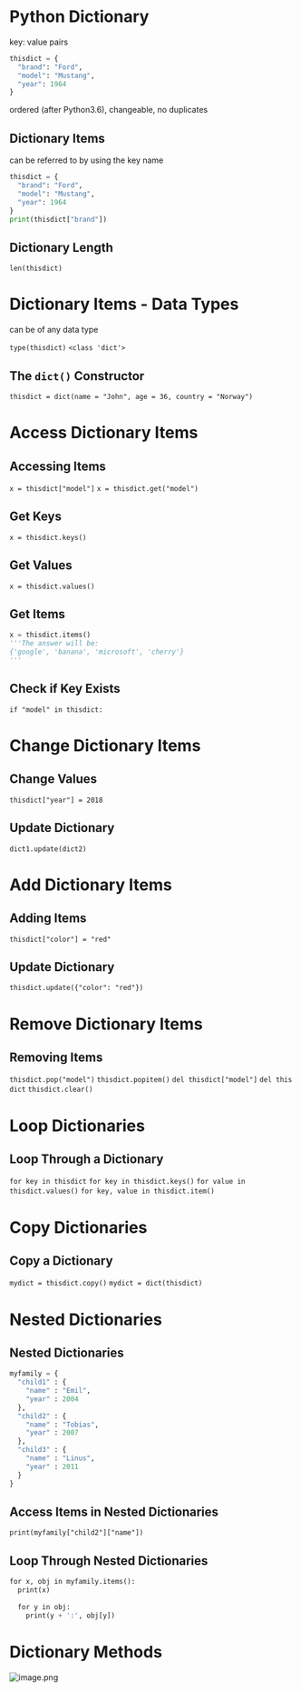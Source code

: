 # Python Dictionary 
key: value pairs 
```python 
thisdict = {  
  "brand": "Ford",  
  "model": "Mustang",  
  "year": 1964  
}
```

ordered (after Python3.6), changeable, no duplicates 

## Dictionary Items 
can be referred to by using the key name 
```python 
thisdict = {  
  "brand": "Ford",  
  "model": "Mustang",  
  "year": 1964  
}  
print(thisdict["brand"])
```

## Dictionary Length 
`len(thisdict)`

# Dictionary Items - Data Types 
can be of any data type 

`type(thisdict)` `<class 'dict'>`

## The `dict()` Constructor 
`thisdict = dict(name = "John", age = 36, country = "Norway")`

# Access Dictionary Items 
## Accessing Items 
`x = thisdict["model"]`
`x = thisdict.get("model")`

## Get Keys 
`x = thisdict.keys()`

## Get Values 
`x = thisdict.values()`

## Get Items 
```python 
x = thisdict.items()
'''The answer will be:
{'google', 'banana', 'microsoft', 'cherry'}
'''
```

## Check if Key Exists 
`if "model" in thisdict:`

# Change Dictionary Items 
## Change Values 
`thisdict["year"] = 2018`

## Update Dictionary 
`dict1.update(dict2)`

# Add Dictionary Items 
## Adding Items 
`thisdict["color"] = "red"`

## Update Dictionary 
`thisdict.update({"color": "red"})`

# Remove Dictionary Items 
## Removing Items 
`thisdict.pop("model")`
`thisdict.popitem()`
`del thisdict["model"]`
`del this dict`
`thisdict.clear()`

# Loop Dictionaries 
## Loop Through a Dictionary 
`for key in thisdict`
`for key in thisdict.keys()`
`for value in thisdict.values()`
`for key, value in thisdict.item()`

# Copy Dictionaries 
## Copy a Dictionary 
`mydict = thisdict.copy()`
`mydict = dict(thisdict)`

# Nested Dictionaries 
## Nested Dictionaries 
```python 
myfamily = {  
  "child1" : {  
    "name" : "Emil",  
    "year" : 2004  
  },  
  "child2" : {  
    "name" : "Tobias",  
    "year" : 2007  
  },  
  "child3" : {  
    "name" : "Linus",  
    "year" : 2011  
  }  
}
```

## Access Items in Nested Dictionaries 
`print(myfamily["child2"]["name"])`

## Loop Through Nested Dictionaries 
```python 
for x, obj in myfamily.items():  
  print(x)  
  
  for y in obj:  
    print(y + ':', obj[y])
```

# Dictionary Methods 
![image.png](https://cdn.jsdelivr.net/gh/Pokemongle/img_bed_0@main/img/202503090004065.png)

